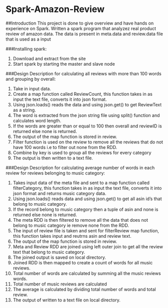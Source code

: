 # Spark-Amazon-Review
##Introduction
This project is done to give overview and have hands on experience on Spark. Written a spark program that analyzez real product review of amazon data.
The data is present in meta.data and review.data file that is used as a input

###Installing spark:
1.	Download and extract from the site
2.	Start spark by starting the master and slave node

###Design Description for calculating all reviews with  more than 100 words and grouping by overall:
1.	Take in input data.
2.	Create a map function called ReviewCount, this function takes in as input the text file, converts it into json format.
3.	Using json.loads() reads the data and using json.get() to get ReviewText as a string. 
4.	The word is extracted from the json string file using split() function and calculates word length.
5.	If the words are greater than or equal to 100 then overall and reviewID is returned else none is returned.
6.	The output of the map function is stored in review.
7.	Filter function is used on the review to remove all the reviews that do not have 100 words i.e to filter out none from the RDD.
8.	Combine by key is used to group all the reviews for every category
9.	The output is then written to a text file.

###Design Description for calculating average number of words in each review for reviews belonging to music category:
1.	Takes input data of the meta file and sent to a map function called filterCategory, this function takes in as input the text file, converts it into json format and returns music category data.
2.	Using json.loads() reads data and using json.get() to get all asin id’s that belong to music category. 
3.	If the record belong to music category then a tuple of asin and none is returned else none is returned.
4.	The meta RDD is then filtered to remove all the data that does not belong to music category ie remove none from the RDD.
5.	The input of review file is taken and sent for filterReview map function, this function takes input and reutrns asin and review text.
6.	The output of the map function is stored in review.
7.	Meta and Review RDD are joined using left outer join to get all the review text that belong to music category. 
8.	The joined output is saved on local directory.
9.	Joined RDD is then mapped to create a count of words for all music reviews.
10.	Total number of words are calculated by summing all the music reviews words.
11.	Total number of music reviews are calculated
12.	The average is calculated by dividing total number of words and total review.
13.	The output of written to a text file on local directory.

